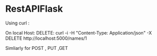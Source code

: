# RestAPIFlask

Using curl :

On local Host:
DELETE:
curl -i -H "Content-Type: Application/json" -X DELETE  http://localhost:5000/names/1

Simliarly for POST , PUT ,GET
